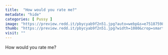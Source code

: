 ```yaml
---
title:  "How would you rate me?"
metadate: "hide"
categories: [ Pussy ]
image: "https://preview.redd.it/pbycyab9f2n51.jpg?auto=webp&s=e751875985b6a8c60ecabf73b882dbcd89bc0e82"
thumb: "https://preview.redd.it/pbycyab9f2n51.jpg?width=1080&crop=smart&auto=webp&s=219879ad16a34a1b022a2f09687df9bc5d4a2d8c"
visit: ""
---
```

How would you rate me?
